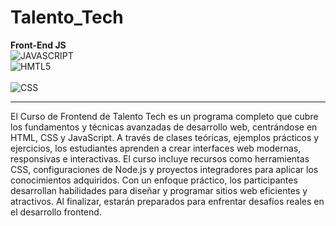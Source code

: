 # Talento_Tech

<b>Front-End JS</b>
<br>
![JAVASCRIPT](https://img.shields.io/badge/JavaScript-F7DF1E?style=for-the-badge&logo=javascript&logoColor=black)
<br>
![HMTL5](https://img.shields.io/badge/HTML5-E34F26?style=for-the-badge&logo=html5&logoColor=white)	
<br>
![CSS](https://img.shields.io/badge/CSS3-1572B6?style=for-the-badge&logo=css3&logoColor=white)

---
El Curso de Frontend de Talento Tech es un programa completo que cubre los fundamentos y técnicas avanzadas de desarrollo web, centrándose en HTML, CSS y JavaScript. A través de clases teóricas, ejemplos prácticos y ejercicios, los estudiantes aprenden a crear interfaces web modernas, responsivas e interactivas. El curso incluye recursos como herramientas CSS, configuraciones de Node.js y proyectos integradores para aplicar los conocimientos adquiridos. Con un enfoque práctico, los participantes desarrollan habilidades para diseñar y programar sitios web eficientes y atractivos. Al finalizar, estarán preparados para enfrentar desafíos reales en el desarrollo frontend.

